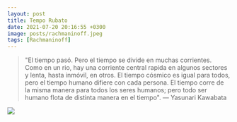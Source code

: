 ```yaml
---
layout: post
title: Tempo Rubato
date: 2021-07-20 20:16:55 +0300
image: posts/rachmaninoff.jpeg
tags: [Rachmaninoff]
---
```


> "El tiempo pasó. Pero el tiempo se divide en muchas corrientes. Como en un rio, hay una corriente central rapida en algunos sectores y lenta, hasta inmóvil, en otros. El tiempo cósmico es igual para todos, pero el tiempo humano difiere con cada persona. El tiempo corre de la misma manera para todos los seres humanos; pero todo ser humano flota de distinta manera en el tiempo". — Yasunari Kawabata




![]({{site.img}}/demo/04.jpg)